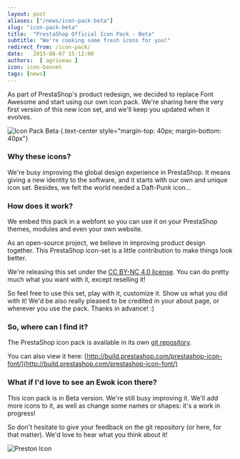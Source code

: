 ```yaml
---
layout: post
aliases: ["/news/icon-pack-beta"]
slug: "icon-pack-beta"
title:  "PrestaShop Official Icon Pack - Beta"
subtitle: "We're cooking some fresh icons for you!"
redirect_from: /icon-pack/
date:   2015-08-07 15:12:00
authors:  [ agriveau ]
icon: icon-bonnet
tags: [news]
---
```



As part of PrestaShop's product redesign, we decided to replace Font Awesome and start using our own icon pack. We're sharing here the very first version of this new icon set, and we'll keep you updated when it evolves.

![Icon Pack Beta](/assets/images/2015/08/icon_beta_blog.png)
{.text-center style="margin-top: 40px; margin-bottom: 40px"}

### Why these icons?
We're busy improving the global design experience in PrestaShop. It means giving a new identity to the software, and it starts with our own and unique icon set.
Besides, we felt the world needed a Daft-Punk icon...

### How does it work?

We embed this pack in a webfont so you can use it on your PrestaShop themes, modules and even your own website.

As an open-source project, we believe in improving product design together. This PrestaShop icon-set is a little contribution to make things look better.

We're releasing this set under the [CC BY-NC 4.0 license](http://creativecommons.org/licenses/by-nc/4.0/). You can do pretty much what you want with it, except reselling it!

So feel free to use this set, play with it, customize it. Show us what you did with it!
We'd be also really pleased to be credited in your about page, or wherever you use the pack. Thanks in advance! :)

### So, where can I find it?

The PrestaShop icon pack is available in its own [git repository](https://github.com/PrestaShop/prestashop-icon-font).

You can also view it here: [http://build.prestashop.com/prestashop-icon-font/](http://build.prestashop.com/prestashop-icon-font/)

### What if I'd love to see an Ewok icon there?

This icon pack is in Beta version. We're still busy improving it.
We'll add more icons to it, as well as change some names or shapes: it's a work in progress!

So don't hesitate to give your feedback on the git repository (or here, for that matter). We'd love to hear what you think about it!

![Preston Icon](/assets/images/2015/08/preston.png)
